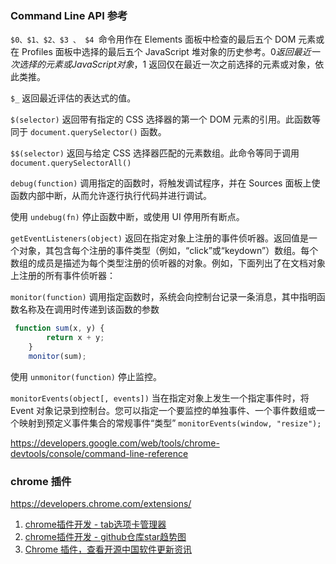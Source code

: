 ### Command Line API 参考

`$0、$1、$2、$3 、 $4 `命令用作在 Elements 面板中检查的最后五个 DOM 元素或在 Profiles 面板中选择的最后五个 JavaScript 堆对象的历史参考。$0 返回最近一次选择的元素或 JavaScript 对象，$1 返回仅在最近一次之前选择的元素或对象，依此类推。

`$_` 返回最近评估的表达式的值。

`$(selector)` 返回带有指定的 CSS 选择器的第一个 DOM 元素的引用。此函数等同于 `document.querySelector()` 函数。

`$$(selector)` 返回与给定 CSS 选择器匹配的元素数组。此命令等同于调用 `document.querySelectorAll()`

`debug(function)` 调用指定的函数时，将触发调试程序，并在 Sources 面板上使函数内部中断，从而允许逐行执行代码并进行调试。

使用 `undebug(fn)` 停止函数中断，或使用 UI 停用所有断点。

`getEventListeners(object)` 返回在指定对象上注册的事件侦听器。返回值是一个对象，其包含每个注册的事件类型（例如，“click”或“keydown”）数组。每个数组的成员是描述为每个类型注册的侦听器的对象。例如，下面列出了在文档对象上注册的所有事件侦听器：


`monitor(function)` 调用指定函数时，系统会向控制台记录一条消息，其中指明函数名称及在调用时传递到该函数的参数
```js
 function sum(x, y) {
        return x + y;
    }
    monitor(sum);
```

使用 `unmonitor(function)` 停止监控。

`monitorEvents(object[, events])` 当在指定对象上发生一个指定事件时，将 Event 对象记录到控制台。您可以指定一个要监控的单独事件、一个事件数组或一个映射到预定义事件集合的常规事件“类型”
`monitorEvents(window, "resize");`




https://developers.google.com/web/tools/chrome-devtools/console/command-line-reference


### chrome 插件
https://developers.chrome.com/extensions/

1. [chrome插件开发 - tab选项卡管理器](https://github.com/SmallStoneSK/Blog/issues/11)
2. [chrome插件开发 - github仓库star趋势图](https://github.com/SmallStoneSK/Blog/issues/10)
3. [Chrome 插件，查看开源中国软件更新资讯](https://github.com/jaywcjlove/oscnews)
